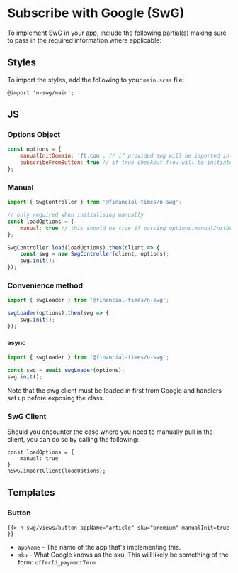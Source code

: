 #  Subscribe with Google (SwG)

To implement SwG in your app, include the following partial(s) making sure to pass in the required information where applicable:

## Styles

To import the styles, add the following to your `main.scss` file:

```
@import 'n-swg/main';
```

## JS

### Options Object
```javascript
const options = {
	manualInitDomain: 'ft.com', // if provided swg will be imported in manual mode and inited with the provided domain (it only works for ft.com at the time of writing)
	subscribeFromButton: true // if true checkout flow will be initiated by clicking on [data-n-swg-button] elements
};
```

### Manual
```javascript
import { SwgController } from '@financial-times/n-swg';

// only required when initialising manually
const loadOptions = {
	manual: true // this should be true if passing options.manualInitDomain
};

SwgController.load(loadOptions).then(client => {
	const swg = new SwgController(client, options);
	swg.init();
});
```

### Convenience method
```javascript
import { swgLoader } from '@financial-times/n-swg';

swgLoader(options).then(swg => {
	swg.init();
});
```

#### async
```javascript
import { swgLoader } from '@financial-times/n-swg';

const swg = await swgLoader(options);
swg.init();
```

Note that the swg client must be loaded in first from Google and handlers set up before exposing the class.

### SwG Client

Should you encounter the case where you need to manually pull in the client, you can do so by calling the following:

```
const loadOptions = {
	manual: true
}
nSwG.importClient(loadOptions);
```

## Templates

### Button

```
{{> n-swg/views/button appName="article" sku="premium" manualInit=true }}
```

+ `appName` - The name of the app that's implementing this.
+ `sku` - What Google knows as the sku. This will likely be something of the form: `offerId_paymentTerm`